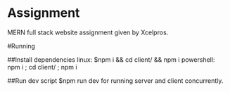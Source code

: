 # Assignment
MERN full stack website assignment given by Xcelpros.

#Running

##Install dependencies
  linux:  $npm i && cd client/ && npm i
  powershell: npm i ; cd client/ ; npm i

##Run dev script
$npm run dev for running server and client concurrently.
